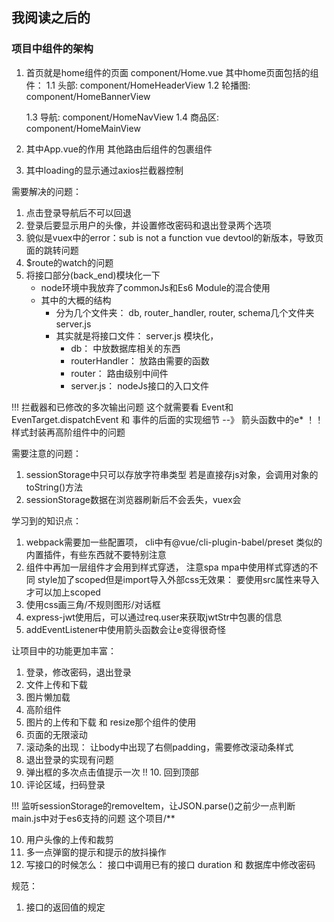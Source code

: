## 我阅读之后的

### 项目中组件的架构

1. 首页就是home组件的页面  component/Home.vue
   其中home页面包括的组件：
   1.1 头部:     component/HomeHeaderView
   1.2 轮播图:   component/HomeBannerView
   
   1.3 导航:     component/HomeNavView
   1.4 商品区:   component/HomeMainView
2. 其中App.vue的作用
   其他路由后组件的包裹组件
3. 其中loading的显示通过axios拦截器控制

需要解决的问题：

1. 点击登录导航后不可以回退
2. 登录后要显示用户的头像，并设置修改密码和退出登录两个选项
3. 貌似是vuex中的error：sub is not a function
   vue devtool的新版本，导致页面的跳转问题
4. $route的watch的问题
5. 将接口部分(back_end)模块化一下
   + node环境中我放弃了commonJs和Es6 Module的混合使用
   + 其中的大概的结构
      + 分为几个文件夹： db, router_handler, router, schema几个文件夹   server.js
      + 其实就是将接口文件： server.js 模块化，
         + db：                中放数据库相关的东西
         + routerHandler：     放路由需要的函数
         + router：            路由级别中间件
         + server.js：         nodeJs接口的入口文件

!!! 拦截器和已修改的多次输出问题
这个就需要看 Event和EvenTarget.dispatchEvent  和  事件的后面的实现细节 --》 箭头函数中的e*
！！ 样式封装再高阶组件中的问题

需要注意的问题：

1. sessionStorage中只可以存放字符串类型
   若是直接存js对象，会调用对象的toString()方法
2. sessionStorage数据在浏览器刷新后不会丢失，vuex会

学习到的知识点：

1. webpack需要加一些配置项，
   cli中有@vue/cli-plugin-babel/preset 类似的内置插件，有些东西就不要特别注意
2. 组件中再加一层组件才会用到样式穿透，  注意spa mpa中使用样式穿透的不同
   style加了scoped但是import导入外部css无效果：
   要使用src属性来导入才可以加上scoped
3. 使用css画三角/不规则图形/对话框
4. express-jwt使用后，可以通过req.user来获取jwtStr中包裹的信息
5. addEventListener中使用箭头函数会让e变得很奇怪

让项目中的功能更加丰富：

1. 登录，修改密码，退出登录
2. 文件上传和下载
3. 图片懒加载
4. 高阶组件
5. 图片的上传和下载 和 resize那个组件的使用
6. 页面的无限滚动
7. 滚动条的出现： 让body中出现了右侧padding，需要修改滚动条样式
8. 退出登录的实现有问题
9. 弹出框的多次点击值提示一次
   !! 10. 回到顶部
10. 评论区域，扫码登录

!!! 监听sessionStorage的removeItem，让JSON.parse()之前少一点判断
main.js中对于es6支持的问题  这个项目/**

10. 用户头像的上传和裁剪
11. 多一点弹窗的提示和提示的放抖操作
12. 写接口的时候怎么： 接口中调用已有的接口
    duration 和 数据库中修改密码

规范：

1. 接口的返回值的规定
